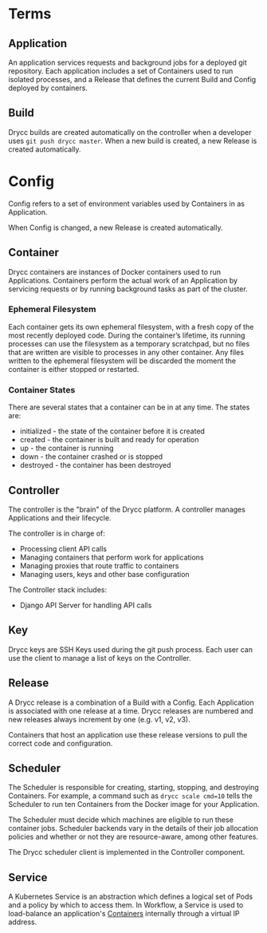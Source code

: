 # Terms


## Application

An application services requests and background jobs for a deployed git repository. Each application includes a set of Containers used to run isolated processes, and a Release that defines the current Build and Config deployed by containers.


## Build

Drycc builds are created automatically on the controller when a developer uses `git push drycc master`. When a new build is created, a new Release is created automatically.


# Config

Config refers to a set of environment variables used by Containers in as Application.

When Config is changed, a new Release is created automatically.


## Container

Drycc containers are instances of Docker containers used to run Applications. Containers perform the actual work of an Application by servicing requests or by running background tasks as part of the cluster.


### Ephemeral Filesystem

Each container gets its own ephemeral filesystem, with a fresh copy of the most recently deployed code. During the container’s lifetime, its running processes can use the filesystem as a temporary scratchpad, but no files that are written are visible to processes in any other container. Any files written to the ephemeral filesystem will be discarded the moment the container is either stopped or restarted.


### Container States

There are several states that a container can be in at any time. The states are:

- initialized - the state of the container before it is created
- created - the container is built and ready for operation
- up - the container is running
- down - the container crashed or is stopped
- destroyed - the container has been destroyed


## Controller

The controller is the "brain" of the Drycc platform. A controller manages Applications and their lifecycle.

The controller is in charge of:

- Processing client API calls
- Managing containers that perform work for applications
- Managing proxies that route traffic to containers
- Managing users, keys and other base configuration

The Controller stack includes:

- Django API Server for handling API calls


## Key

Drycc keys are SSH Keys used during the git push process. Each user can use the client to manage a list of keys on the Controller.


## Release

A Drycc release is a combination of a Build with a Config. Each Application is associated with one release at a time. Drycc releases are numbered and new releases always increment by one (e.g. v1, v2, v3).

Containers that host an application use these release versions to pull the correct code and configuration.


## Scheduler

The Scheduler is responsible for creating, starting, stopping, and destroying Containers. For example, a command such as `drycc scale cmd=10` tells the Scheduler to run ten Containers from the Docker image for your Application.

The Scheduler must decide which machines are eligible to run these container jobs. Scheduler backends vary in the details of their job allocation policies and whether or not they are resource-aware, among other features.

The Drycc scheduler client is implemented in the Controller component.


## Service

A Kubernetes Service is an abstraction which defines a logical set of Pods and a policy by which to access them. In Workflow, a Service is used to load-balance an application's [Containers](#containers) internally through a virtual IP address.
